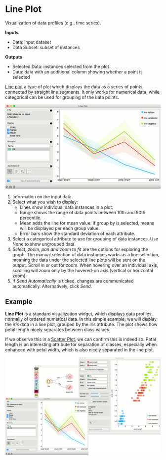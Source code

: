 Line Plot
=========

Visualization of data profiles (e.g., time series).

**Inputs**

- Data: input dataset
- Data Subset: subset of instances

**Outputs**

- Selected Data: instances selected from the plot
- Data: data with an additional column showing whether a point is selected

[Line plot](https://en.wikipedia.org/wiki/Line_chart) a type of plot which displays the data as a series of points, connected by straight line segments. It only works for numerical data, while categorical can be used for grouping of the data points.

![](images/LinePlot-stamped.png)

1. Information on the input data.
2. Select what you wish to display:
   - Lines show individual data instances in a plot.
   - Range shows the range of data points between 10th and 90th percentile.
   - Mean adds the line for mean value. If group by is selected, means will be displayed per each group value.
   - Error bars show the standard deviation of each attribute.
3. Select a categorical attribute to use for grouping of data instances. Use None to show ungrouped data.
4. *Select, zoom, pan and zoom to fit* are the options for exploring the graph. The manual selection of data instances works as a line selection, meaning the data under the selected line plots will be sent on the output. Scroll in or out for zoom. When hovering over an individual axis, scrolling will zoom only by the hovered-on axis (vertical or horizontal zoom).
5. If *Send Automatically* is ticked, changes are communicated automatically. Alternatively, click *Send*.

Example
-------

**Line Plot** is a standard visualization widget, which displays data profiles, normally of ordered numerical data. In this simple example, we will display the *iris* data in a line plot, grouped by the iris attribute. The plot shows how petal length nicely separates between class values.

If we observe this in a [Scatter Plot](../visualize/scatterplot.md), we can confirm this is indeed so. Petal length is an interesting attribute for separation of classes, especially when enhanced with petal width, which is also nicely separated in the line plot.

![](images/LinePlot-Example.png)
